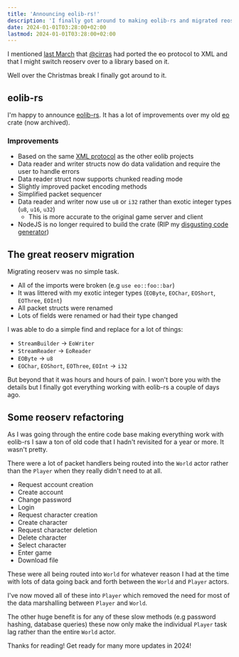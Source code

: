 ```yaml
---
title: 'Announcing eolib-rs!'
description: 'I finally got around to making eolib-rs and migrated reoserv to it'
date: 2024-01-01T03:28:00+02:00
lastmod: 2024-01-01T03:28:00+02:00
---
```


I mentioned [last March](/news/2023-03-23-refactoring) that [@cirras](https://github.com/cirras)
had ported the eo protocol to XML and that I might switch reoserv over to a library based on it.

Well over the Christmas break I finally got around to it.

## eolib-rs

I'm happy to announce [eolib-rs](https://github.com/sorokya/eolib-rs). It has a lot of improvements
over my old [eo](https://github.com/sorokya/eo) crate (now archived).

### Improvements

- Based on the same [XML protocol](https://github.com/cirras/eo-protocol) as the other eolib projects
- Data reader and writer structs now do data validation and require the user to handle errors
- Data reader struct now supports chunked reading mode
- Slightly improved packet encoding methods
- Simplified packet sequencer
- Data reader and writer now use `u8` or `i32` rather than exotic integer types (`u8`, `u16`, `u32`)
  - This is more accurate to the original game server and client
- NodeJS is no longer required to build the crate (RIP my [disgusting code generator](https://github.com/sorokya/eo_protocol_parser))

## The great reoserv migration

Migrating reoserv was no simple task.

- All of the imports were broken (e.g `use eo::foo::bar`)
- It was littered with my exotic integer types (`EOByte`, `EOChar`, `EOShort`, `EOThree`, `EOInt`)
- All packet structs were renamed
- Lots of fields were renamed or had their type changed

I was able to do a simple find and replace for a lot of things:

- `StreamBuilder` -> `EoWriter`
- `StreamReader` -> `EoReader`
- `EOByte` -> `u8`
- `EOChar`, `EOShort`, `EOThree`, `EOInt` -> `i32`

But beyond that it was hours and hours of pain. I won't bore you with the details but I finally got
everything working with eolib-rs a couple of days ago.

## Some reoserv refactoring

As I was going through the entire code base making everything work with eolib-rs I saw a ton of
old code that I hadn't revisited for a year or more. It wasn't pretty.

There were a lot of packet handlers being routed into the `World` actor rather than the `Player` when
they really didn't need to at all.

- Request account creation
- Create account
- Change password
- Login
- Request character creation
- Create character
- Request character deletion
- Delete character
- Select character
- Enter game
- Download file

These were all being routed into `World` for whatever reason I had at the time with lots of data going
back and forth between the `World` and `Player` actors.

I've now moved all of these into `Player` which removed the need for most of the data marshalling between
`Player` and `World`.

The other huge benefit is for any of these slow methods (e.g password hashing, database queries) these now only make
the individual `Player` task lag rather than the entire `World` actor.

Thanks for reading! Get ready for many more updates in 2024!
